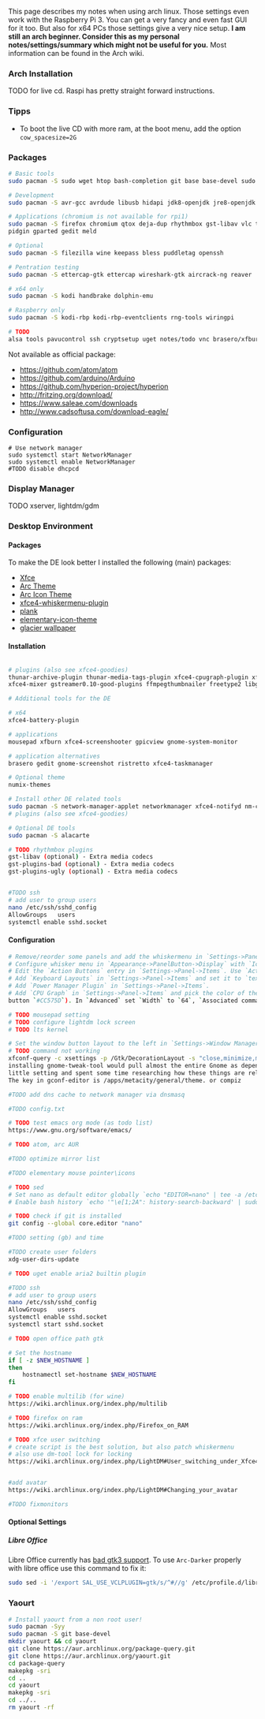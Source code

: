 This page describes my notes when using arch linux. Those settings even work with the Raspberry Pi 3. You can get a very fancy and even fast GUI for it too. But also for x64 PCs those
settings give a very nice setup. **I am still an arch beginner. Consider this as my personal notes/settings/summary which might not be useful for you.** Most information can be found in the
Arch wiki.

### Arch Installation
TODO for live cd. Raspi has pretty straight forward instructions.

### Tipps
* To boot the live CD with more ram, at the boot menu, add the option `cow_spacesize=2G`

### Packages

```bash
# Basic tools
sudo pacman -S sudo wget htop bash-completion git base base-devel sudo alsa-utils gnome-keyring nmap unrar cfv dconf-editor bind-tools lsb-release

# Development
sudo pacman -S avr-gcc avrdude libusb hidapi jdk8-openjdk jre8-openjdk vim

# Applications (chromium is not available for rpi1)
sudo pacman -S firefox chromium qtox deja-dup rhythmbox gst-libav vlc thunderbird libreoffice-fresh gnome-disk-utility evince gnome-calculator pinta gpicview gnome-system-monitor irssi
pidgin gparted gedit meld

# Optional
sudo pacman -S filezilla wine keepass bless puddletag openssh

# Pentration testing
sudo pacman -S ettercap-gtk ettercap wireshark-gtk aircrack-ng reaver

# x64 only
sudo pacman -S kodi handbrake dolphin-emu

# Raspberry only
sudo pacman -S kodi-rbp kodi-rbp-eventclients rng-tools wiringpi

# TODO
alsa tools pavucontrol ssh cryptsetup uget notes/todo vnc brasero/xfburn etc avahi nss-mdns virtualbox virtualbox-guest-dkms linux-headers linux-lts-headers
```

Not available as official package:
* https://github.com/atom/atom
* https://github.com/arduino/Arduino
* https://github.com/hyperion-project/hyperion
* http://fritzing.org/download/
* https://www.saleae.com/downloads
* http://www.cadsoftusa.com/download-eagle/

### Configuration

```
# Use network manager
sudo systemctl start NetworkManager
sudo systemctl enable NetworkManager
#TODO disable dhcpcd
```

### Display Manager
TODO xserver, lightdm/gdm

### Desktop Environment

#### Packages
To make the DE look better I installed the following (main) packages:
* [Xfce](http://www.xfce.org/)
* [Arc Theme](https://github.com/horst3180/arc-theme)
* [Arc Icon Theme](https://github.com/horst3180/arc-icon-theme)
* [xfce4-whiskermenu-plugin](http://goodies.xfce.org/projects/panel-plugins/xfce4-whiskermenu-plugin)
* [plank](https://www.archlinux.org/packages/community/x86_64/plank/)
* [elementary-icon-theme](https://www.archlinux.org/packages/community/any/elementary-icon-theme/)
* [glacier wallpaper](https://pixabay.com/en/glacier-mountain-snow-hillside-869593/)

#### Installation
```bash

# plugins (also see xfce4-goodies)
thunar-archive-plugin thunar-media-tags-plugin xfce4-cpugraph-plugin xfce4-genmon-plugin xfce4-mpc-plugin xfce4-notifyd xfce4-sensors-plugin xfce4-xkb-plugin xfce4-whiskermenu-plugin
xfce4-mixer gstreamer0.10-good-plugins ffmpegthumbnailer freetype2 libgsf libopenraw poppler-glib

# Additional tools for the DE

# x64
xfce4-battery-plugin

# applications
mousepad xfburn xfce4-screenshooter gpicview gnome-system-monitor

# application alternatives
brasero gedit gnome-screenshot ristretto xfce4-taskmanager

# Optional theme
numix-themes

# Install other DE related tools
sudo pacman -S network-manager-applet networkmanager xfce4-notifyd nm-connection-editor file-roller thunar-archive-plugin xfce4-xkb-plugin xfce4-cpugraph-plugin xfce4-screenshooter
# plugins (also see xfce4-goodies)

# Optional DE tools
sudo pacman -S alacarte

# TODO rhythmbox plugins
gst-libav (optional) - Extra media codecs
gst-plugins-bad (optional) - Extra media codecs
gst-plugins-ugly (optional) - Extra media codecs


#TODO ssh
# add user to group users
nano /etc/ssh/sshd_config
AllowGroups   users
systemctl enable sshd.socket

```

#### Configuration

```bash
# Remove/reorder some panels and add the whiskermenu in `Settings->Panel->Items`.
# Configure whisker menu in `Appearance->PanelButton->Display` with `Icon and title` and `Behavior->Menu` with `Switch categories by hovering and `Position categories next to panel button`.
# Edit the `Action Buttons` entry in `Settings->Panel->Items`. Use `Action Buttons as `Appearance` and only check `Log Out...`
# Add `Keyboard Layouts` in `Settings->Panel->Items` and set it to `text`, `small`, `globally`.
# Add `Power Manager Plugin` in `Settings->Panel->Items`.
# Add `CPU Graph` in `Settings->Panel->Items` and pick the color of the task bar (`#2B2E37`) as `Background` and another color you like as `Color ` (I use the red color of the window closing
button `#CC575D`). In `Advanced` set `Width` to `64`, `Associated command` to `gnome-system-monitor` and only check the `show border` box.

# TODO mousepad setting
# TODO configure lightdm lock screen
# TODO lts kernel

# Set the window button layout to the left in `Settings->Window Manager->Style` under `Button layout`
# TODO command not working
xfconf-query -c xsettings -p /Gtk/DecorationLayout -s "close,minimize,maximize:"
installing gnome-tweak-tool would pull almost the entire Gnome as dependencies. I had the same problem today and I didnt want to install such a lot of unneeded stuff only to change one
little setting and spent some time researching how these things are related and it seems it is indeed possible with gconf-editor (or gconftool-2) alone.
The key in gconf-editor is /apps/metacity/general/theme. or compiz

#TODO add dns cache to network manager via dnsmasq

#TODO config.txt

# TODO test emacs org mode (as todo list)
https://www.gnu.org/software/emacs/

# TODO atom, arc AUR

#TODO optimize mirror list

#TODO elementary mouse pointer\icons

# TODO sed
# Set nano as default editor globally `echo "EDITOR=nano" | tee -a /etc/environment`.
# Enable bash history `echo '"\e[1;2A": history-search-backward' | sudo tee -a /etc/inputrc; echo '"\e[1;2B": history-search-forward' | sudo tee -a /etc/inputrc`.

# TODO check if git is installed
git config --global core.editor "nano"

#TODO setting (gb) and time

#TODO create user folders
xdg-user-dirs-update

# TODO uget enable aria2 builtin plugin

#TODO ssh
# add user to group users
nano /etc/ssh/sshd_config
AllowGroups   users
systemctl enable sshd.socket
systemctl start sshd.socket

# TODO open office path gtk

# Set the hostname
if [ -z $NEW_HOSTNAME ]
then
    hostnamectl set-hostname $NEW_HOSTNAME
fi

# TODO enable multilib (for wine)
https://wiki.archlinux.org/index.php/multilib

# TODO firefox on ram
https://wiki.archlinux.org/index.php/Firefox_on_RAM

# TODO xfce user switching
# create script is the best solution, but also patch whiskermenu
# also use dm-tool lock for locking
https://wiki.archlinux.org/index.php/LightDM#User_switching_under_Xfce4


#add avatar
https://wiki.archlinux.org/index.php/LightDM#Changing_your_avatar

#TODO fixmonitors
```


#### Optional Settings


##### Libre Office
Libre Office currently has [bad gtk3 support](https://github.com/horst3180/arc-theme/issues/569#issuecomment-224636298). To use `Arc-Darker` properly with libre office use this command to
fix it:
```bash
sudo sed -i '/export SAL_USE_VCLPLUGIN=gtk/s/^#//g' /etc/profile.d/libreoffice-fresh.sh
```

### Yaourt

```bash
# Install yaourt from a non root user!
sudo pacman -Syy
sudo pacman -S git base-devel
mkdir yaourt && cd yaourt
git clone https://aur.archlinux.org/package-query.git
git clone https://aur.archlinux.org/yaourt.git
cd package-query
makepkg -sri
cd ..
cd yaourt
makepkg -sri
cd ../..
rm yaourt -rf
```
